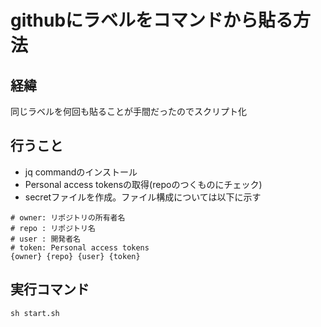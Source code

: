 # githubにラベルをコマンドから貼る方法

## 経緯
同じラベルを何回も貼ることが手間だったのでスクリプト化

## 行うこと
- jq commandのインストール
- Personal access tokensの取得(repoのつくものにチェック)
- secretファイルを作成。ファイル構成については以下に示す
```
# owner: リポジトリの所有者名
# repo : リポジトリ名
# user : 開発者名
# token: Personal access tokens
{owner} {repo} {user} {token}
```

## 実行コマンド
```
sh start.sh
```
